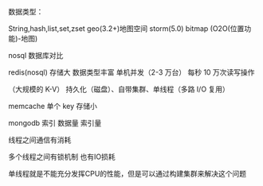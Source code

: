数据类型：

String,hash,list,set,zset  geo(3.2+)地图空间 storm(5.0) bitmap (O2O(位置功能)-地图)





nosql 数据库对比



redis(nosql) 存储大 数据类型丰富 单机并发（2-3 万台） 每秒 10 万次读写操作

（大规模的 K-V） 持久化（磁盘）、自带集群、单线程（多路 I/O 复用）

memcache 单个 key 存储小

mongodb 索引 数据量 索引量



线程之间通信有消耗

多个线程之间有锁机制 也有IO损耗



单线程就是不能充分发挥CPU的性能，但是可以通过构建集群来解决这个问题